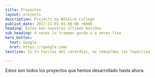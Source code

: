 ```yaml
---
title: Proyectos
layout: projects
description: Projects by Belkirk College
publish_date: 2017-11-01 03:00:00 +0000
heading: Estas son nuestras últimas movidas
sub_heading: A veces lo traemos gordo y a veces fino
hero_button:
  text: Google
  href: https:///google.com/
textline: Si tú farcias del carordias, no remueldas las leporcias

---
```

Estos son todos los proyectos que hemos desarrollado hasta ahora.